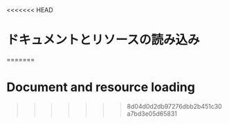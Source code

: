 
<<<<<<< HEAD
# ドキュメントとリソースの読み込み
=======
# Document and resource loading
>>>>>>> 8d04d0d2db97276dbb2b451c30a7bd3e05d65831
